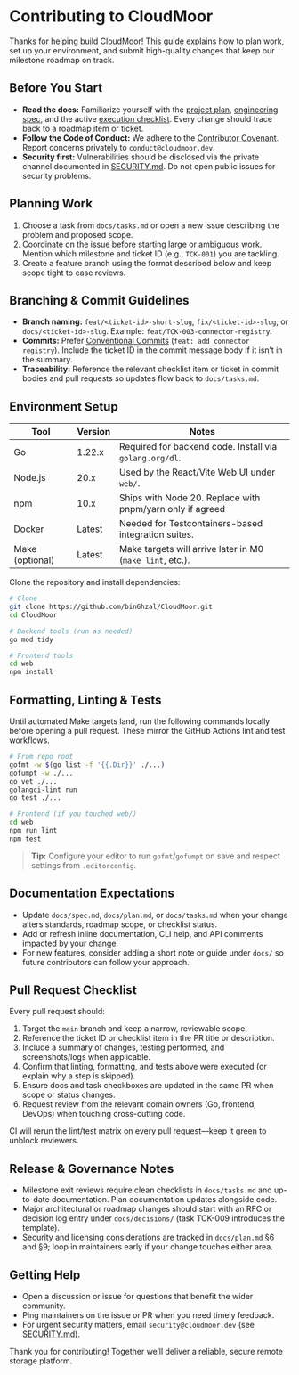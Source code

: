 # Contributing to CloudMoor

Thanks for helping build CloudMoor! This guide explains how to plan work, set up your environment, and submit high-quality changes that keep our milestone roadmap on track.

## Before You Start

- **Read the docs:** Familiarize yourself with the [project plan](../docs/plan.md), [engineering spec](../docs/spec.md), and the active [execution checklist](../docs/tasks.md). Every change should trace back to a roadmap item or ticket.
- **Follow the Code of Conduct:** We adhere to the [Contributor Covenant](CODE_OF_CONDUCT.md). Report concerns privately to `conduct@cloudmoor.dev`.
- **Security first:** Vulnerabilities should be disclosed via the private channel documented in [SECURITY.md](SECURITY.md). Do not open public issues for security problems.

## Planning Work

1. Choose a task from `docs/tasks.md` or open a new issue describing the problem and proposed scope.
2. Coordinate on the issue before starting large or ambiguous work. Mention which milestone and ticket ID (e.g., `TCK-001`) you are tackling.
3. Create a feature branch using the format described below and keep scope tight to ease reviews.

## Branching & Commit Guidelines

- **Branch naming:** `feat/<ticket-id>-short-slug`, `fix/<ticket-id>-slug`, or `docs/<ticket-id>-slug`. Example: `feat/TCK-003-connector-registry`.
- **Commits:** Prefer [Conventional Commits](https://www.conventionalcommits.org/) (`feat: add connector registry`). Include the ticket ID in the commit message body if it isn’t in the summary.
- **Traceability:** Reference the relevant checklist item or ticket in commit bodies and pull requests so updates flow back to `docs/tasks.md`.

## Environment Setup

| Tool            | Version | Notes                                                     |
| --------------- | ------- | --------------------------------------------------------- |
| Go              | 1.22.x  | Required for backend code. Install via `golang.org/dl`.   |
| Node.js         | 20.x    | Used by the React/Vite Web UI under `web/`.               |
| npm             | 10.x    | Ships with Node 20. Replace with pnpm/yarn only if agreed |
| Docker          | Latest  | Needed for Testcontainers-based integration suites.       |
| Make (optional) | Latest  | Make targets will arrive later in M0 (`make lint`, etc.). |

Clone the repository and install dependencies:

```bash
# Clone
git clone https://github.com/binGhzal/CloudMoor.git
cd CloudMoor

# Backend tools (run as needed)
go mod tidy

# Frontend tools
cd web
npm install
```

## Formatting, Linting & Tests

Until automated Make targets land, run the following commands locally before opening a pull request. These mirror the GitHub Actions lint and test workflows.

```bash
# From repo root
gofmt -w $(go list -f '{{.Dir}}' ./...)
gofumpt -w ./...
go vet ./...
golangci-lint run
go test ./...

# Frontend (if you touched web/)
cd web
npm run lint
npm test
```

> **Tip:** Configure your editor to run `gofmt`/`gofumpt` on save and respect settings from `.editorconfig`.

## Documentation Expectations

- Update `docs/spec.md`, `docs/plan.md`, or `docs/tasks.md` when your change alters standards, roadmap scope, or checklist status.
- Add or refresh inline documentation, CLI help, and API comments impacted by your change.
- For new features, consider adding a short note or guide under `docs/` so future contributors can follow your approach.

## Pull Request Checklist

Every pull request should:

1. Target the `main` branch and keep a narrow, reviewable scope.
2. Reference the ticket ID or checklist item in the PR title or description.
3. Include a summary of changes, testing performed, and screenshots/logs when applicable.
4. Confirm that linting, formatting, and tests above were executed (or explain why a step is skipped).
5. Ensure docs and task checkboxes are updated in the same PR when scope or status changes.
6. Request review from the relevant domain owners (Go, frontend, DevOps) when touching cross-cutting code.

CI will rerun the lint/test matrix on every pull request—keep it green to unblock reviewers.

## Release & Governance Notes

- Milestone exit reviews require clean checklists in `docs/tasks.md` and up-to-date documentation. Plan documentation updates alongside code.
- Major architectural or roadmap changes should start with an RFC or decision log entry under `docs/decisions/` (task TCK-009 introduces the template).
- Security and licensing considerations are tracked in `docs/plan.md` §6 and §9; loop in maintainers early if your change touches either area.

## Getting Help

- Open a discussion or issue for questions that benefit the wider community.
- Ping maintainers on the issue or PR when you need timely feedback.
- For urgent security matters, email `security@cloudmoor.dev` (see [SECURITY.md](SECURITY.md)).

Thank you for contributing! Together we’ll deliver a reliable, secure remote storage platform.
